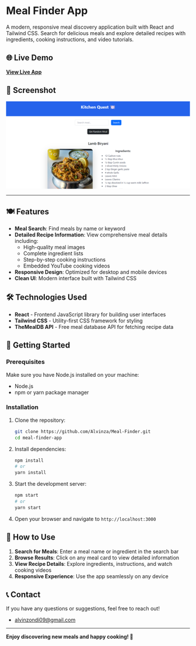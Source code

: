 # Meal Finder App

A modern, responsive meal discovery application built with React and Tailwind CSS. Search for delicious meals and explore detailed recipes with ingredients, cooking instructions, and video tutorials.

## 🌐 Live Demo

**[View Live App](https://meal-finder-seven-wheat.vercel.app/)**
## 📸 Screenshot

![App Screenshot](./src/assets/screenshot.png)

---

## 🍽️ Features

- **Meal Search**: Find meals by name or keyword
- **Detailed Recipe Information**: View comprehensive meal details including:
  - High-quality meal images
  - Complete ingredient lists
  - Step-by-step cooking instructions
  - Embedded YouTube cooking videos
- **Responsive Design**: Optimized for desktop and mobile devices
- **Clean UI**: Modern interface built with Tailwind CSS

## 🛠️ Technologies Used

- **React** - Frontend JavaScript library for building user interfaces
- **Tailwind CSS** - Utility-first CSS framework for styling
- **TheMealDB API** - Free meal database API for fetching recipe data

## 🚀 Getting Started

### Prerequisites

Make sure you have Node.js installed on your machine:
- Node.js 
- npm or yarn package manager

### Installation

1. Clone the repository:
   ```bash
   git clone https://github.com/Alvinza/Meal-Finder.git
   cd meal-finder-app
   ```

2. Install dependencies:
   ```bash
   npm install
   # or
   yarn install
   ```

3. Start the development server:
   ```bash
   npm start
   # or
   yarn start
   ```

4. Open your browser and navigate to `http://localhost:3000`

## 📖 How to Use

1. **Search for Meals**: Enter a meal name or ingredient in the search bar
2. **Browse Results**: Click on any meal card to view detailed information
3. **View Recipe Details**: Explore ingredients, instructions, and watch cooking videos
4. **Responsive Experience**: Use the app seamlessly on any device



## 📞 Contact

If you have any questions or suggestions, feel free to reach out!
 - alvinzondi09@gmail.com

---

**Enjoy discovering new meals and happy cooking! 🍳**

